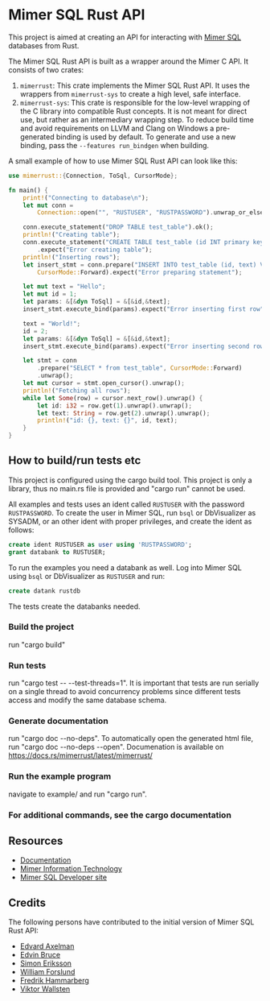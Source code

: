 # Mimer SQL Rust API
This project is aimed at creating an API for interacting with [Mimer SQL](https://www.mimer.com) databases from Rust. 

The Mimer SQL Rust API is built as a wrapper around the Mimer C API. It consists of two crates:
1. `mimerrust`: This crate implements the Mimer SQL Rust API. It uses the wrappers from `mimerrust-sys` to create a high level, safe interface.
2. `mimerrust-sys`: This crate is responsible for the low-level wrapping of the C library into compatible Rust concepts. 
It is not meant for direct use, but rather as an intermediary wrapping step. To reduce build time and avoid requirements on LLVM and Clang on Windows a pre-generated binding is used by default. To generate and use a new binding, pass the `--features run_bindgen` when building.


A small example of how to use Mimer SQL Rust API can look like this:
```Rust
use mimerrust::{Connection, ToSql, CursorMode};

fn main() {
    print!("Connecting to database\n");
    let mut conn =
        Connection::open("", "RUSTUSER", "RUSTPASSWORD").unwrap_or_else(|ec| panic!("{}", ec));

    conn.execute_statement("DROP TABLE test_table").ok();
    println!("Creating table");
    conn.execute_statement("CREATE TABLE test_table (id INT primary key, text NVARCHAR(30))")
        .expect("Error creating table");
    println!("Inserting rows");
    let insert_stmt = conn.prepare("INSERT INTO test_table (id, text) VALUES(:id, :text)", 
        CursorMode::Forward).expect("Error preparing statement");

    let mut text = "Hello";
    let mut id = 1;
    let params: &[&dyn ToSql] = &[&id,&text];
    insert_stmt.execute_bind(params).expect("Error inserting first row"); 

    text = "World!";
    id = 2;
    let params: &[&dyn ToSql] = &[&id,&text];
    insert_stmt.execute_bind(params).expect("Error inserting second row");  

    let stmt = conn
        .prepare("SELECT * from test_table", CursorMode::Forward)
        .unwrap();
    let mut cursor = stmt.open_cursor().unwrap();
    println!("Fetching all rows");
    while let Some(row) = cursor.next_row().unwrap() {
        let id: i32 = row.get(1).unwrap().unwrap();
        let text: String = row.get(2).unwrap().unwrap();
        println!("id: {}, text: {}", id, text);
    }
}

```

## How to build/run tests etc
This project is configured using the cargo build tool.
This project is only a library, thus no main.rs file is provided and "cargo run" cannot be used.

All examples and tests uses an ident called `RUSTUSER` with the password `RUSTPASSWORD`. To create the user in Mimer SQL, run `bsql` or DbVisualizer as SYSADM, or an other ident with proper privileges, and create the ident as follows:
```SQL
create ident RUSTUSER as user using 'RUSTPASSWORD';
grant databank to RUSTUSER;
```
To run the examples you need a databank as well. Log into Mimer SQL using `bsql` or DbVisualizer as `RUSTUSER` and run:
```SQL
create datank rustdb
```
The tests create the databanks needed.

### Build the project
run "cargo build"

### Run tests
run "cargo test -- --test-threads=1". It is important that tests are run serially on a single thread to avoid concurrency problems since different tests access and modify the same database schema.

### Generate documentation
run "cargo doc --no-deps". To automatically open the generated html file, run "cargo doc --no-deps --open".
Documenation is available on https://docs.rs/mimerrust/latest/mimerrust/

### Run the example program
navigate to example/ and run "cargo run".

### For additional commands, see the cargo documentation

## Resources
- [Documentation](https://docs.rs/mimerrust/latest/mimerrust/)
- [Mimer Information Technology](https://www.mimer.com)
- [Mimer SQL Developer site](https://developer.mimer.com)

## Credits
The following persons have contributed to the initial version of Mimer SQL Rust API:
- [Edvard Axelman](https://github.com/popfumo)
- [Edvin Bruce](https://github.com/Bruce1887)
- [Simon Eriksson](https://github.com/sier8161)
- [William Forslund](https://github.com/Forslund16)
- [Fredrik Hammarberg](https://github.com/efreham1)
- [Viktor Wallsten](https://github.com/viwa3399)

